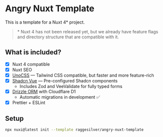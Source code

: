 # Angry Nuxt Template

This is a template for a Nuxt 4\* project.

> \* Nuxt 4 has not been released yet, but we already have feature flags and
> directory structure that are compatible with it.

## What is included?

- [x] Nuxt 4 compatible
- [x] Nuxt SEO
- [x] [UnoCSS](https://unocss.dev/) — Tailwind CSS compatible, but faster and more feature-rich
- [x] [Shadcn Vue](https://shadcn-vue.com) — Pre-configured Shadcn components
  - Includes Zod and VeeValidate for fully typed forms
- [x] [Drizzle ORM](https://orm.drizzle.team) with Cloudflare D1
  - Automatic migrations in development ✅
- [x] Prettier + ESLint

## Setup

```bash
npx nuxi@latest init --template raggesilver/angry-nuxt-template
```
